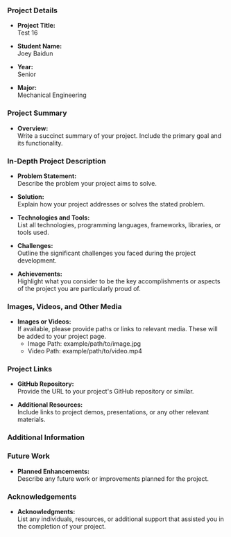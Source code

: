 ### Project Details

- **Project Title:**  
  Test 16

- **Student Name:**  
  Joey Baidun

- **Year:**  
  Senior

- **Major:**  
  Mechanical Engineering

### Project Summary

- **Overview:**  
  Write a succinct summary of your project. Include the primary goal and its functionality.

### In-Depth Project Description

- **Problem Statement:**  
  Describe the problem your project aims to solve.

- **Solution:**  
  Explain how your project addresses or solves the stated problem.

- **Technologies and Tools:**  
  List all technologies, programming languages, frameworks, libraries, or tools used.

- **Challenges:**  
  Outline the significant challenges you faced during the project development.

- **Achievements:**  
  Highlight what you consider to be the key accomplishments or aspects of the project you are particularly proud of.

### Images, Videos, and Other Media

- **Images or Videos:**  
  If available, please provide paths or links to relevant media. These will be added to your project page.  
  - Image Path: example/path/to/image.jpg  
  - Video Path: example/path/to/video.mp4  

### Project Links

- **GitHub Repository:**  
  Provide the URL to your project's GitHub repository or similar.

- **Additional Resources:**  
  Include links to project demos, presentations, or any other relevant materials.


### Additional Information

### Future Work

- **Planned Enhancements:**  
  Describe any future work or improvements planned for the project.

### Acknowledgements

- **Acknowledgments:**  
  List any individuals, resources, or additional support that assisted you in the completion of your project.
